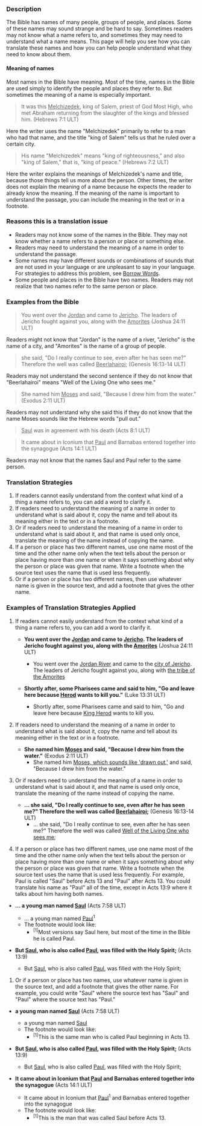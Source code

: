 
### Description

The Bible has names of many people, groups of people, and places. Some of these names may sound strange and be hard to say. Sometimes readers may not know what a name refers to, and sometimes they may need to understand what a name means. This page will help you see how you can translate these names and how you can help people understand what they need to know about them.

#### Meaning of names

Most names in the Bible have meaning. Most of the time, names in the Bible are used simply to identify the people and places they refer to. But sometimes the meaning of a name is especially important.

>It was this <u>Melchizedek</u>, king of Salem, priest of God Most High, who met Abraham returning from the slaughter of the kings and blessed him. (Hebrews 7:1 ULT)

Here the writer uses the name "Melchizedek" primarily to refer to a man who had that name, and the title "king of Salem" tells us that he ruled over a certain city.

>His name "Melchizedek" means "king of righteousness," and also "king of Salem," that is, "king of peace." (Hebrews 7:2 ULT)

Here the writer explains the meanings of Melchizedek's name and title, because those things tell us more about the person. Other times, the writer does not explain the meaning of a name because he expects the reader to already know the meaning. If the meaning of the name is important to understand the passage, you can include the meaning in the text or in a footnote.

### Reasons this is a translation issue

* Readers may not know some of the names in the Bible. They may not know whether a name refers to a person or place or something else.
* Readers may need to understand the meaning of a name in order to understand the passage.
* Some names may have different sounds or combinations of sounds that are not used in your language or are unpleasant to say in your language. For strategies to address this problem, see [Borrow Words](../translate-transliterate/01.md).
* Some people and places in the Bible have two names. Readers may not realize that two names refer to the same person or place.

### Examples from the Bible

>You went over the <u>Jordan</u> and came to <u>Jericho</u>. The leaders of Jericho fought against you, along with the <u>Amorites</u> (Joshua 24:11 ULT)

Readers might not know that "Jordan" is the name of a river, "Jericho" is the name of a city, and "Amorites" is the name of a group of people.

>she said, "Do I really continue to see, even after he has seen me?" Therefore the well was called <u>Beerlahairoi</u>; (Genesis 16:13-14 ULT)

Readers may not understand the second sentence if they do not know that "Beerlahairoi" means "Well of the Living One who sees me."

>She named him <u>Moses</u> and said, "Because I drew him from the water." (Exodus 2:11 ULT)

Readers may not understand why she said this if they do not know that the name Moses sounds like the Hebrew words "pull out."

><u>Saul</u> was in agreement with his death (Acts 8:1 ULT)<br>


<blockquote>It came about in Iconium that <u>Paul</u> and Barnabas entered together into the synagogue (Acts 14:1 ULT) </blockquote>

Readers may not know that the names Saul and Paul refer to the same person.

### Translation Strategies

1. If readers cannot easily understand from the context what kind of a thing a name refers to, you can add a word to clarify it.
1. If readers need to understand the meaning of a name in order to understand what is said about it, copy the name and tell about its meaning either in the text or in a footnote.
1. Or if readers need to understand the meaning of a name in order to understand what is said about it, and that name is used only once, translate the meaning of the name instead of copying the name.
1. If a person or place has two different names, use one name most of the time and the other name only when the text tells about the person or place having more than one name or when it says something about why the person or place was given that name. Write a footnote when the source text uses the name that is used less frequently.
1. Or if a person or place has two different names, then use whatever name is given in the source text, and add a footnote that gives the other name.

### Examples of Translation Strategies Applied

1. If readers cannot easily understand from the context what kind of a thing a name refers to, you can add a word to clarify it.

    * **You went over the <u>Jordan</u> and came to <u>Jericho</u>. The leaders of Jericho fought against you, along with the <u>Amorites</u>** (Joshua 24:11 ULT)
        * You went over the <u>Jordan River</u> and came to the <u>city of Jericho</u>. The leaders of Jericho fought against you, along with <u>the tribe of the Amorites</u>

    * **Shortly after, some Pharisees came and said to him, "Go and leave here because <u>Herod</u> wants to kill you."** (Luke 13:31 ULT)
        * Shortly after, some Pharisees came and said to him, "Go and leave here because <u>King Herod</u> wants to kill you.

1. If readers need to understand the meaning of a name in order to understand what is said about it, copy the name and tell about its meaning either in the text or in a footnote.

    * **She named him <u>Moses</u> and said, "Because I drew him from the water."** (Exodus 2:11 ULT)
        * She named him <u>Moses, which sounds like 'drawn out,'</u> and said, "Because I drew him from the water."

1. Or if readers need to understand the meaning of a name in order to understand what is said about it, and that name is used only once, translate the meaning of the name instead of copying the name.

    * **... she said, "Do I really continue to see, even after he has seen me?" Therefore the well was called <u>Beerlahairoi</u>;** (Genesis 16:13-14 ULT)
        * ... she said, "Do I really continue to see, even after he has seen me?" Therefore the well was called <u>Well of the Living One who sees me</u>;

1. If a person or place has two different names, use one name most of the time and the other name only when the text tells about the person or place having more than one name or when it says something about why the person or place was given that name. Write a footnote when the source text uses the name that is used less frequently. For example, Paul is called "Saul" before Acts 13 and "Paul" after Acts 13. You could translate his name as "Paul" all of the time, except in Acts 13:9 where it talks about him having both names.

  * **... a young man named <u>Saul</u>** (Acts 7:58 ULT)
      * ... a young man named <u>Paul</u><sup>1</sup>
      * The footnote would look like:
          * <sup>[1]</sup>Most versions say Saul here, but most of the time in the Bible he is called Paul.

  * **But <u>Saul</u>, who is also called <u>Paul</u>, was filled with the Holy Spirit;** (Acts 13:9)
      * But <u>Saul</u>, who is also called <u>Paul</u>, was filled with the Holy Spirit;

1. Or if a person or place has two names, use whatever name is given in the source text, and add a footnote that gives the other name. For example, you could write "Saul" where the source text has "Saul" and "Paul" where the source text has "Paul."

  * **a young man named <u>Saul</u>** (Acts 7:58 ULT)
      * a young man named <u>Saul</u>
      *  The footnote would look like:
          * <sup>[1]</sup>This is the same man who is called Paul beginning in Acts 13.

  * **But <u>Saul</u>, who is also called <u>Paul</u>, was filled with the Holy Spirit;** (Acts 13:9)
      * But <u>Saul</u>, who is also called <u>Paul</u>, was filled with the Holy Spirit;

  * **It came about in Iconium that <u>Paul</u> and Barnabas entered together into the synagogue** (Acts 14:1 ULT)
      * It came about in Iconium that <u>Paul</u><sup>1</sup> and Barnabas entered together into the synagogue
      * The footnote would look like:
          * <sup>[1]</sup>This is the man that was called Saul before Acts 13.

